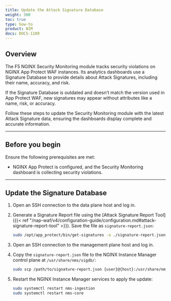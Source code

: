 ```yaml
---
title: Update the Attack Signature Database
weight: 300
toc: true
type: how-to
product: NIM
docs: DOCS-1109
---
```


## Overview

The F5 NGINX Security Monitoring module tracks security violations on NGINX App Protect WAF instances. Its analytics dashboards use a Signature Database to provide details about Attack Signatures, including their name, accuracy, and risk.

If the Signature Database is outdated and doesn’t match the version used in App Protect WAF, new signatures may appear without attributes like a name, risk, or accuracy.

Follow these steps to update the Security Monitoring module with the latest Attack Signature data, ensuring the dashboards display complete and accurate information.

---

## Before you begin

Ensure the following prerequisites are met:

- NGINX App Protect is configured, and the Security Monitoring dashboard is collecting security violations.

---

## Update the Signature Database

1. Open an SSH connection to the data plane host and log in.
1. Generate a Signature Report file using the [Attack Signature Report Tool]({{< ref "/nap-waf/v4/configuration-guide/configuration.md#attack-signature-report-tool" >}}). Save the file as `signature-report.json`:

    ```bash
    sudo /opt/app_protect/bin/get-signatures -o ./signature-report.json
    ```

1. Open an SSH connection to the management plane host and log in.
1. Copy the `signature-report.json` file to the NGINX Instance Manager control plane at `/usr/share/nms/sigdb/`:

    ```bash
    sudo scp /path/to/signature-report.json {user}@{host}:/usr/share/nms/sigdb/signature-report.json
    ```

1. Restart the NGINX Instance Manager services to apply the update:

    ```bash
    sudo systemctl restart nms-ingestion
    sudo systemctl restart nms-core
    ```
